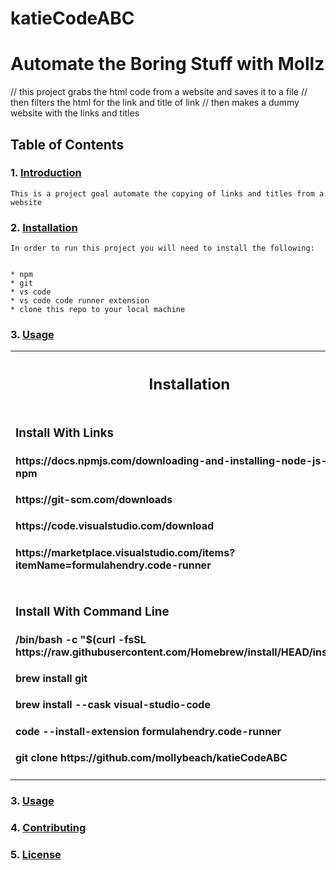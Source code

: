 # katieCodeABC

# Automate the Boring Stuff with Mollz
// this project grabs the html code from a website and saves it to a file
// then filters the html for the link and title of link
// then makes a dummy website with the links and titles
## Table of Contents
### 1. [Introduction](#introduction)
    This is a project goal automate the copying of links and titles from a website


### 2. [Installation](#installation)
    In order to run this project you will need to install the following:


    * npm
    * git
    * vs code
    * vs code code runner extension
    * clone this repo to your local machine
### 3. [Usage](#usage)

  <table>
    <th><h2>Installation</h3></th>
    <tr>
    <td>
        <h3> Install With Links </h3>
        <h4>https://docs.npmjs.com/downloading-and-installing-node-js-and-npm</h4> 
        <h4>https://git-scm.com/downloads</h4>
        <h4>https://code.visualstudio.com/download</h4>
        <h4>https://marketplace.visualstudio.com/items?itemName=formulahendry.code-runner</h4>
    </td>
    </tr>
    <tr>
    <td>
        <h3>Install With Command Line</h3>
        <h4>/bin/bash -c "$(curl -fsSL https://raw.githubusercontent.com/Homebrew/install/HEAD/installsh)"</h4>
        <h4>brew install git</h4>
        <h4>brew install --cask visual-studio-code</h4>
        <h4>code --install-extension formulahendry.code-runner</h4>
        <h4>git clone https://github.com/mollybeach/katieCodeABC </h4>
    </td>
    </tr>
</table>
   

### 3. [Usage](#usage)
### 4. [Contributing](#contributing)
### 5. [License](#license)
